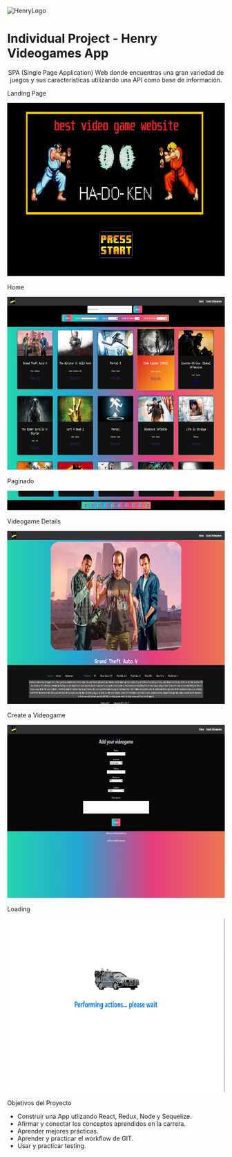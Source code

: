 ![HenryLogo](https://d31uz8lwfmyn8g.cloudfront.net/Assets/logo-henry-white-lg.png)

# Individual Project - Henry Videogames App

<p align="center">
  SPA (Single Page Application) Web donde encuentras una gran variedad de juegos y sus características utilizando una API como base de información.

</p>
Landing Page
<p align="center">

  <img height="400" src="./Readme/Landing page.png" />
</p>
Home 
<p align="center">

  <img height="400" src="./Readme/all videogames.png" />
</p>
Paginado
<p align="center">

  <img height="45" src="./Readme/Paginado.png" />
</p>
Videogame Details
<p align="center">

  <img height="400" src="./Readme/Card details.png" />
</p>
Create a Videogame
<p align="center">

  <img height="400" src="./Readme/Card Create.png" />
</p>

Loading
<p align="center">

  <img height="400" src="./Readme/Loading.png" />
</p>

Objetivos del Proyecto

- Construir una App utlizando React, Redux, Node y Sequelize.
- Afirmar y conectar los conceptos aprendidos en la carrera.
- Aprender mejores prácticas.
- Aprender y practicar el workflow de GIT.
- Usar y practicar testing.

